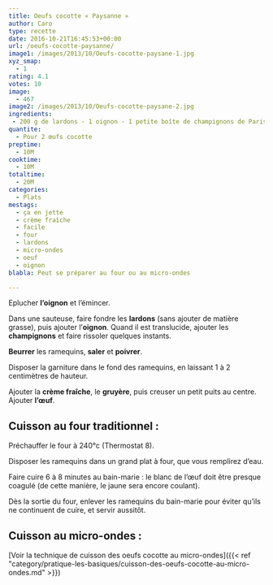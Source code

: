 ```yaml
---
title: Oeufs cocotte « Paysanne »
author: Caro
type: recette
date: 2016-10-21T16:45:53+00:00
url: /oeufs-cocotte-paysanne/
image1: /images/2013/10/Oeufs-cocotte-paysane-1.jpg
xyz_smap:
  - 1
rating: 4.1
votes: 10
image:
  - 467
image2: /images/2013/10/Oeufs-cocotte-paysane-2.jpg
ingredients:
 - 200 g de lardons - 1 oignon - 1 petite boîte de champignons de Paris émincés - 2 œufs - 2 cuillères à soupe de crème fraîche - beurre, sel, poivre - gruyère râpé (facultatif)
quantite:
  - Pour 2 œufs cocotte
preptime:
  - 10M
cooktime:
  - 10M
totaltime:
  - 20M
categories:
  - Plats
mestags:
  - ça en jette
  - crème fraîche
  - facile
  - four
  - lardons
  - micro-ondes
  - oeuf
  - oignon
blabla: Peut se préparer au four ou au micro-ondes

---
```

Eplucher **l&rsquo;oignon** et l&rsquo;émincer.

Dans une sauteuse, faire fondre les **lardons** (sans ajouter de matière grasse), puis ajouter l&rsquo;**oignon**. Quand il est translucide, ajouter les **champignons** et faire rissoler quelques instants.

**Beurrer** les ramequins, **saler** et **poivrer**.

Disposer la garniture dans le fond des ramequins, en laissant 1 à 2 centimètres de hauteur.

Ajouter la **crème fraîche**, le **gruyère**, puis creuser un petit puits au centre. Ajouter **l&rsquo;œuf**.

## Cuisson au four traditionnel :

Préchauffer le four à 240°c (Thermostat 8).

Disposer les ramequins dans un grand plat à four, que vous remplirez d&rsquo;eau.

Faire cuire 6 à 8 minutes au bain-marie : le blanc de l&rsquo;œuf doit être presque coagulé (de cette manière, le jaune sera encore coulant).

Dès la sortie du four, enlever les ramequins du bain-marie pour éviter qu&rsquo;ils ne continuent de cuire, et servir aussitôt.

## Cuisson au micro-ondes :

[Voir la technique de cuisson des oeufs cocotte au micro-ondes]({{< ref "category/pratique-les-basiques/cuisson-des-oeufs-cocotte-au-micro-ondes.md" >}})
